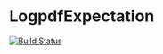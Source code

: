 # LogpdfExpectation

[![Build Status](https://github.com/Nimrais/LogpdfExpectation.jl/actions/workflows/CI.yml/badge.svg?branch=main)](https://github.com/Nimrais/LogpdfExpectation.jl/actions/workflows/CI.yml?query=branch%3Amain)
